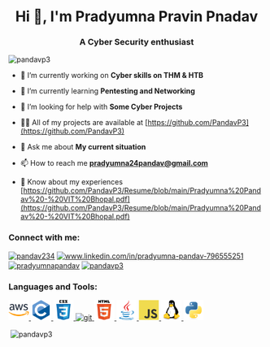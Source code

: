 <h1 align="center">Hi 👋, I'm Pradyumna Pravin Pnadav</h1>
<h3 align="center">A Cyber Security enthusiast</h3>

<p align="left"> <img src="https://komarev.com/ghpvc/?username=pandavp3&label=Profile%20views&color=0e75b6&style=flat" alt="pandavp3" /> </p>

- 🔭 I’m currently working on **Cyber skills on THM & HTB**

- 🌱 I’m currently learning **Pentesting and Networking**

- 🤝 I’m looking for help with **Some Cyber Projects**

- 👨‍💻 All of my projects are available at [https://github.com/PandavP3](https://github.com/PandavP3)

- 💬 Ask me about **My current situation**

- 📫 How to reach me **pradyumna24pandav@gmail.com**

- 📄 Know about my experiences [https://github.com/PandavP3/Resume/blob/main/Pradyumna%20Pandav%20-%20VIT%20Bhopal.pdf](https://github.com/PandavP3/Resume/blob/main/Pradyumna%20Pandav%20-%20VIT%20Bhopal.pdf)

<h3 align="left">Connect with me:</h3>
<p align="left">
<a href="https://twitter.com/pandav234" target="blank"><img align="center" src="https://raw.githubusercontent.com/rahuldkjain/github-profile-readme-generator/master/src/images/icons/Social/twitter.svg" alt="pandav234" height="30" width="40" /></a>
<a href="https://linkedin.com/in/www.linkedin.com/in/pradyumna-pandav-796555251" target="blank"><img align="center" src="https://raw.githubusercontent.com/rahuldkjain/github-profile-readme-generator/master/src/images/icons/Social/linked-in-alt.svg" alt="www.linkedin.com/in/pradyumna-pandav-796555251" height="30" width="40" /></a>
<a href="https://fb.com/pradyumnapandav" target="blank"><img align="center" src="https://raw.githubusercontent.com/rahuldkjain/github-profile-readme-generator/master/src/images/icons/Social/facebook.svg" alt="pradyumnapandav" height="30" width="40" /></a>
<a href="https://instagram.com/pandavp3" target="blank"><img align="center" src="https://raw.githubusercontent.com/rahuldkjain/github-profile-readme-generator/master/src/images/icons/Social/instagram.svg" alt="pandavp3" height="30" width="40" /></a>
</p>

<h3 align="left">Languages and Tools:</h3>
<p align="left"> <a href="https://aws.amazon.com" target="_blank" rel="noreferrer"> <img src="https://raw.githubusercontent.com/devicons/devicon/master/icons/amazonwebservices/amazonwebservices-original-wordmark.svg" alt="aws" width="40" height="40"/> </a> <a href="https://www.cprogramming.com/" target="_blank" rel="noreferrer"> <img src="https://raw.githubusercontent.com/devicons/devicon/master/icons/c/c-original.svg" alt="c" width="40" height="40"/> </a> <a href="https://www.w3schools.com/css/" target="_blank" rel="noreferrer"> <img src="https://raw.githubusercontent.com/devicons/devicon/master/icons/css3/css3-original-wordmark.svg" alt="css3" width="40" height="40"/> </a> <a href="https://git-scm.com/" target="_blank" rel="noreferrer"> <img src="https://www.vectorlogo.zone/logos/git-scm/git-scm-icon.svg" alt="git" width="40" height="40"/> </a> <a href="https://www.w3.org/html/" target="_blank" rel="noreferrer"> <img src="https://raw.githubusercontent.com/devicons/devicon/master/icons/html5/html5-original-wordmark.svg" alt="html5" width="40" height="40"/> </a> <a href="https://www.java.com" target="_blank" rel="noreferrer"> <img src="https://raw.githubusercontent.com/devicons/devicon/master/icons/java/java-original.svg" alt="java" width="40" height="40"/> </a> <a href="https://developer.mozilla.org/en-US/docs/Web/JavaScript" target="_blank" rel="noreferrer"> <img src="https://raw.githubusercontent.com/devicons/devicon/master/icons/javascript/javascript-original.svg" alt="javascript" width="40" height="40"/> </a> <a href="https://www.linux.org/" target="_blank" rel="noreferrer"> <img src="https://raw.githubusercontent.com/devicons/devicon/master/icons/linux/linux-original.svg" alt="linux" width="40" height="40"/> </a> <a href="https://www.python.org" target="_blank" rel="noreferrer"> <img src="https://raw.githubusercontent.com/devicons/devicon/master/icons/python/python-original.svg" alt="python" width="40" height="40"/> </a> </p>

<p>&nbsp;<img align="center" src="https://github-readme-stats.vercel.app/api?username=pandavp3&show_icons=true&locale=en" alt="pandavp3" /></p>
